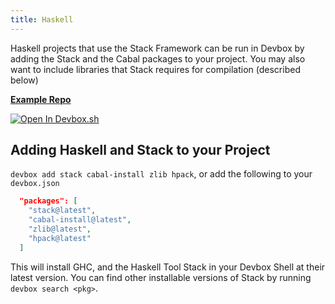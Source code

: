 ```yaml
---
title: Haskell
---
```


Haskell projects that use the Stack Framework can be run in Devbox by adding the Stack and the Cabal packages to your project. You may also want to include libraries that Stack requires for compilation (described below)

[**Example Repo**](https://github.com/jetpack-io/devbox/tree/main/examples/development/haskell/)

[![Open In Devbox.sh](https://jetpack.io/img/devbox/open-in-devbox.svg)](https://devbox.sh/new?template=haskell)

## Adding Haskell and Stack to your Project

`devbox add stack cabal-install zlib hpack`, or add the following to your `devbox.json`

```json
  "packages": [
    "stack@latest",
    "cabal-install@latest",
    "zlib@latest",
    "hpack@latest"
  ]
```

This will install GHC, and the Haskell Tool Stack in your Devbox Shell at their latest version. You can find other installable versions of Stack by running `devbox search <pkg>`.
